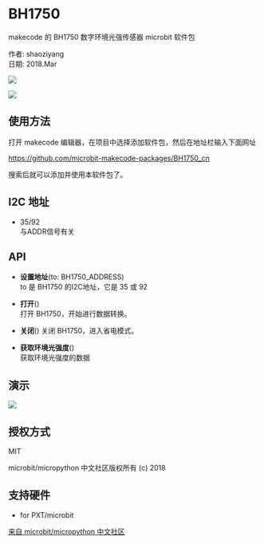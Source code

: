 # BH1750
makecode 的 BH1750 数字环境光强传感器 microbit 软件包

作者: shaoziyang  
日期: 2018.Mar  

![](https://raw.githubusercontent.com/microbit-makecode-packages/BH1750_cn/master/icon.png)  
  
![](https://raw.githubusercontent.com/microbit-makecode-packages/BH1750_cn/master/GY-30.jpg)

## 使用方法

打开 makecode 编辑器，在项目中选择添加软件包，然后在地址栏输入下面网址  

https://github.com/microbit-makecode-packages/BH1750_cn  

搜索后就可以添加并使用本软件包了。

## I2C 地址  
- 35/92  
与ADDR信号有关 

## API

- **设置地址**(to: BH1750_ADDRESS)  
to 是 BH1750 的I2C地址，它是 35 或 92  

- **打开**()  
打开 BH1750，开始进行数据转换。

- **关闭**()
关闭 BH1750，进入省电模式。

- **获取环境光强度**()  
获取环境光强度的数据

## 演示

![](https://raw.githubusercontent.com/microbit-makecode-packages/BH1750_cn/master/demo.jpg)

## 授权方式

MIT

microbit/micropython 中文社区版权所有 (c) 2018  

## 支持硬件

* for PXT/microbit


[来自 microbit/micropython 中文社区](http://www.micropython.org.cn) 